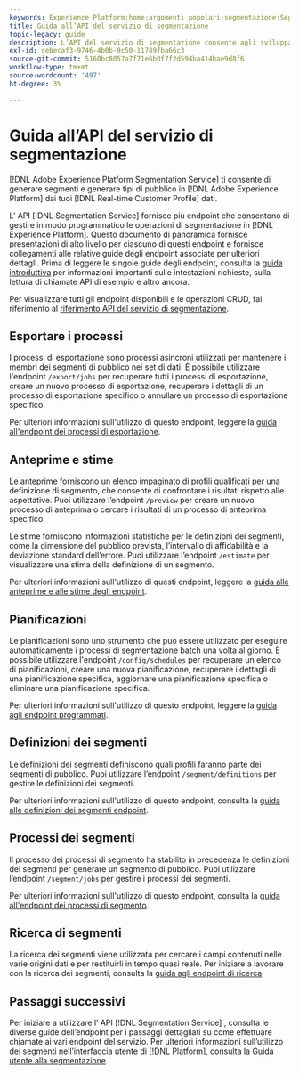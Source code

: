 ```yaml
---
keywords: Experience Platform;home;argomenti popolari;segmentazione;Segmentazione;Servizio di segmentazione;API;api;
title: Guida all’API del servizio di segmentazione
topic-legacy: guide
description: L’API del servizio di segmentazione consente agli sviluppatori di gestire in modo programmatico le operazioni di segmentazione in Adobe Experience Platform. Segui questa guida per scoprire come eseguire operazioni chiave utilizzando l’API.
exl-id: cebecaf3-9746-4b0b-9c50-11789fba66c3
source-git-commit: 5160bc8057a7f71e6b0f7f2d594ba414bae9d8f6
workflow-type: tm+mt
source-wordcount: '497'
ht-degree: 3%

---
```


# Guida all’API del servizio di segmentazione

[!DNL Adobe Experience Platform Segmentation Service] ti consente di generare segmenti e generare tipi di pubblico in  [!DNL Adobe Experience Platform] dai tuoi  [!DNL Real-time Customer Profile] dati.

L’ API [!DNL Segmentation Service] fornisce più endpoint che consentono di gestire in modo programmatico le operazioni di segmentazione in [!DNL Experience Platform]. Questo documento di panoramica fornisce presentazioni di alto livello per ciascuno di questi endpoint e fornisce collegamenti alle relative guide degli endpoint associate per ulteriori dettagli. Prima di leggere le singole guide degli endpoint, consulta la [guida introduttiva](./getting-started.md) per informazioni importanti sulle intestazioni richieste, sulla lettura di chiamate API di esempio e altro ancora.

Per visualizzare tutti gli endpoint disponibili e le operazioni CRUD, fai riferimento al [riferimento API del servizio di segmentazione](https://www.adobe.io/experience-platform-apis/references/segmentation/).

## Esportare i processi

I processi di esportazione sono processi asincroni utilizzati per mantenere i membri dei segmenti di pubblico nei set di dati. È possibile utilizzare l&#39;endpoint `/export/jobs` per recuperare tutti i processi di esportazione, creare un nuovo processo di esportazione, recuperare i dettagli di un processo di esportazione specifico o annullare un processo di esportazione specifico.

Per ulteriori informazioni sull&#39;utilizzo di questo endpoint, leggere la [guida all&#39;endpoint dei processi di esportazione](./export-jobs.md).

## Anteprime e stime

Le anteprime forniscono un elenco impaginato di profili qualificati per una definizione di segmento, che consente di confrontare i risultati rispetto alle aspettative. Puoi utilizzare l’endpoint `/preview` per creare un nuovo processo di anteprima o cercare i risultati di un processo di anteprima specifico.

Le stime forniscono informazioni statistiche per le definizioni dei segmenti, come la dimensione del pubblico prevista, l’intervallo di affidabilità e la deviazione standard dell’errore. Puoi utilizzare l’endpoint `/estimate` per visualizzare una stima della definizione di un segmento.

Per ulteriori informazioni sull&#39;utilizzo di questi endpoint, leggere la [guida alle anteprime e alle stime degli endpoint](./previews-and-estimates.md).

## Pianificazioni

Le pianificazioni sono uno strumento che può essere utilizzato per eseguire automaticamente i processi di segmentazione batch una volta al giorno. È possibile utilizzare l&#39;endpoint `/config/schedules` per recuperare un elenco di pianificazioni, creare una nuova pianificazione, recuperare i dettagli di una pianificazione specifica, aggiornare una pianificazione specifica o eliminare una pianificazione specifica.

Per ulteriori informazioni sull&#39;utilizzo di questo endpoint, leggere la [guida agli endpoint programmati](./schedules.md).

## Definizioni dei segmenti

Le definizioni dei segmenti definiscono quali profili faranno parte dei segmenti di pubblico. Puoi utilizzare l’endpoint `/segment/definitions` per gestire le definizioni dei segmenti.

Per ulteriori informazioni sull&#39;utilizzo di questo endpoint, consulta la [guida alle definizioni dei segmenti endpoint](./segment-definitions.md).

## Processi dei segmenti

Il processo dei processi di segmento ha stabilito in precedenza le definizioni dei segmenti per generare un segmento di pubblico. Puoi utilizzare l’endpoint `/segment/jobs` per gestire i processi dei segmenti.

Per ulteriori informazioni sull&#39;utilizzo di questo endpoint, consulta la [guida all&#39;endpoint dei processi di segmento](./segment-jobs.md).

## Ricerca di segmenti

La ricerca dei segmenti viene utilizzata per cercare i campi contenuti nelle varie origini dati e per restituirli in tempo quasi reale. Per iniziare a lavorare con la ricerca dei segmenti, consulta la [guida agli endpoint di ricerca](segment-search.md)

## Passaggi successivi

Per iniziare a utilizzare l’ API [!DNL Segmentation Service] , consulta le diverse guide dell’endpoint per i passaggi dettagliati su come effettuare chiamate ai vari endpoint del servizio. Per ulteriori informazioni sull’utilizzo dei segmenti nell’interfaccia utente di [!DNL Platform], consulta la [Guida utente alla segmentazione](../ui/overview.md).

